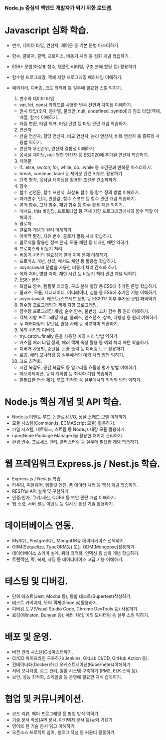 ### Node.js 중심의 백엔드 개발자가 되기 위한 로드맵. ###

# Javascript 심화 학습.

* 변수, 데이터 타입, 연산자, 제어문 등 기본 문법 마스터하기. 
* 함수, 클로저, 콜백, 프로미스, 비동기 처리 등 심화 개념 학습하기.
* ES6+ 문법(화살표 함수, 템플릿 리터럴, 구조 분해 할당 등) 활용하기.
* 함수형 프로그래밍, 객체 지향 프로그래밍 패러다임 이해하기.
* 예외처리, 디버깅, 코드 최적화 등 실무에 필요한 스킬 익히기.

  1. 변수와 데이터 타입
    - var, let, const 키워드를 사용한 변수 선언과 차이점 이해하기.
    - 원시 타입(숫자, 문자열, 불리언, null, undefined, symbol)과 참조 타입(객체, 배열, 함수) 이해하기.
    - 타입 변환, 타입 체크, 타입 단언 등 타입 관련 개념 학습하기.

  2. 연산자
    - 산술 연산자, 할당 연산자, 비교 연산자, 논리 연산자, 비트 연산자 등 종류와 사용법 익히기.
    - 연산자 우선순위, 연산자 결합성 이해하기
    - 옵셔널 체이닝, null 병합 연산자 등 ES2020에 추가된 연산자 학습하기.

  3. 제어문
    - if...else, switch, for, while, do...while 등 조건문과 반복문 마스터하기.
    - break, continue, label 등 제어문 관련 키워드 활용하기.
    - 단축 평가, 옵셔널 체이닝을 활용한 조건문 간소화하기.

  4. 함수
    - 함수 선언문, 함수 표현식, 화살표 함수 등 함수 정의 방법 이해하기.
    - 매개변수, 인수, 반환값, 함수 스코프 등 함수 관련 개념 학습하기.
    - 콜백 함수, 고차 함수, 재귀 함수 등 함수 활용 패턴 익히기.
    - 매서드, this 바인딩, 프로토타입 등 객체 지향 프로그래밍에서의 함수 역할 이해하기.

  5. 클로저
    - 클로저 개념과 원리 이해하기.
    - 어휘적 환경, 자유 변수, 클로저 활용 사례 학습하기.
    - 클로저를 활용한 정보 은닉, 모듈 패턴 등 디자인 패턴 익히기.

  6. 프로미스와 비동기 처리.
    - 비동기 처리의 필요성과 콜백 지옥 문제 이해하기.
    - 프로미스 개념, 상태, 메서드 체인 등 활용법 학습하기.
    - async/await 문법을 사용한 비동기 처리 간소화 하기.
    - 에러 처리, 병렬 처리, 제한 시간 등 비동기 처리 관련 개념 익히기.

  7. ES6+ 문법
    - 화살표 함수, 템플릿 리터럴, 구조 분해 할당 등 ES6에 추가된 문법 학습하기.
    - 클래스, 모듈, 제너레이터, 이터레이터, 심볼 등 ES6에 추가된 기능 이해하기.
    - async/await, 레스트/스프레드 문법 등 ES2017 이후 추가된 문법 파악하기.

  8. 함수형 프로그래밍과 객체 지향 프로그래밍.
    - 함수형 프로그래밍 개념, 순수 함수, 불변성, 고차 함수 등 원리 이해하기.
    - 객체 지향 프로그래밍 개념, 클래스, 인스턴스, 상속, 다형성 등 원리 이해하기.
    - 두 패러다임의 장단점, 활용 사례 등 비교하며 학습하기.

  9. 예외 처리와 디버깅.
    - try..catch..finally 문을 사용한 예외 처리 방법 익히기.
    - 커스텀 에러 타입 정의, 에러 객체 속성 활용 등 예외 처리 패턴 학습하기.
    - 디버거 사용법, 중단점, 콘솔 출력 등 디버깅 도구 활용하기.
    - 로깅, 에러 모니터링 등 실무에서의 예외 처리 방안 익히기.

  10. 코드 최적화.
    - 시간 복잡도, 공간 복잡도 등 알고리즘 효율성 평가 방법 이해하기.
    - 메모이제이션, 동적 계획법 등 최적화 기법 학습하기.
    - 불필요한 연산 제거, 루프 최적화 등 실무에서의 최적화 방안 익히기.


# Node.js 핵심 개념 및 API 학습.

* Node.js 이벤트 루프, 논블로킹 I/O, 싱글 스레드 모델 이해하기.
* 모듈 시스템(CommonJs, ECMAScript 모듈) 활용하기.
* 파일 시스템, 네트워크, 스트림 등 Node.js 내장 모듈 활용하기.
* npm(Node Package Manager)을 활용한 패키지 관리하기.
* 환경 변수, 프로세스 관리, 클러스터링 등 실무에 필요한 개념 학습하기.

# 웹 프레임워크 Express.js / Nest.js 학습.

* Express.js / Nest.js 학습.
* 라우팅, 미들웨어, 템플릿 엔진, 폼 데이터 처리 등 핵심 개념 학습하기.
* RESTful API 설계 및 구현하기.
* 인증/인가, 쿠키/세션, CORS 등 보안 관련 개념 이해하기.
* 웹 소켓, 서버 센트 이벤트 등 실시간 통신 기술 활용하기.

# 데이터베이스 연동.

* MySQL, PostgreSQL, MongoDB등 데이터베이스 선택하기.
* ORM(Sequelize, TypeORM등) 또는 ODM(Mongoose)활용하기.
* 데이터베이스 스키마 설계, 쿼리 최적화, 인덱싱 등 심화 개념 학습하기.
* 트랜잭션, 락, 복제, 샤딩 등 데이터베이스 고급 기능 이해하기.

# 테스팅 및 디버깅.

* 단위 테스트(Jest, Mocha 등), 통합 테스트(Supertest)작성하기.
* 테스트 커버리지, 모의 객체(Sinon.js)활용하기.
* 디버깅 도구(Visual Studio Code, Chrome DevTools 등) 사용하기.
* 로깅(Winston, Bunyan 등), 에러 처리, 예외 모니터링 등 실무 스킬 익히기.

# 배포 및 운영.

* 버전 관리 시스템(Git)마스터하기.
* CI/CD 파이프라인 구축하기(Jenkins, GitLab CI/CD, GitHub Action 등).
* 컨테이너화(Docker)하고 오케스트레이션(Kubernetes)이해하기.
* 서버 모니터링, 로그 관리, 알람 시스템 구축하기 (PM2, ELK 스택 등).
* 보안, 성능 최적화, 스케일링 등 운영에 필요한 지식 습득하기.

# 협업 및 커뮤니케이션.

* 코드 리뷰, 페어 프로그래밍 등 협업 방식 익히기.
* 기술 문서 작성(API 문서, 아키텍처 문서 등)능력 기르기.
* 영어로 된 기술 문서 읽고 이해하기.
* 오픈소스 프로젝트 참여, 블로그 작성 등 커뮨티 활동하기.